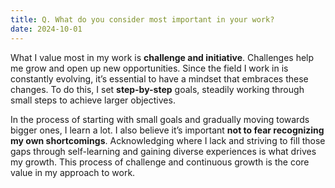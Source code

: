 ```yaml
---
title: Q. What do you consider most important in your work?
date: 2024-10-01
---
```


What I value most in my work is **challenge and initiative**. Challenges help me grow and open up new opportunities. Since the field I work in is constantly evolving, it’s essential to have a mindset that embraces these changes. To do this, I set **step-by-step** goals, steadily working through small steps to achieve larger objectives.

In the process of starting with small goals and gradually moving towards bigger ones, I learn a lot. I also believe it’s important **not to fear recognizing my own shortcomings**. Acknowledging where I lack and striving to fill those gaps through self-learning and gaining diverse experiences is what drives my growth. This process of challenge and continuous growth is the core value in my approach to work.

